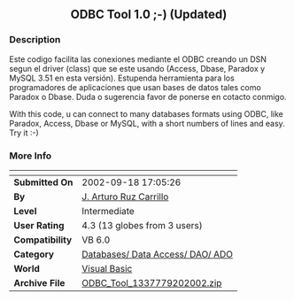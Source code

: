 ﻿<div align="center">

## ODBC Tool 1\.0 ;\-\) \(Updated\)


</div>

### Description

Este codigo facilita las conexiones mediante el ODBC creando un DSN segun el driver (class) que se este usando (Access, Dbase, Paradox y MySQL 3.51 en esta versión). Estupenda herramienta para los programadores de aplicaciones que usan bases de datos tales como Paradox o Dbase. Duda o sugerencia favor de ponerse en cotacto conmigo.

With this code, u can connect to many databases formats using ODBC, like Paradox, Access, Dbase or MySQL, with a short numbers of lines and easy. Try it :-)
 
### More Info
 


<span>             |<span>
---                |---
**Submitted On**   |2002-09-18 17:05:26
**By**             |[J\. Arturo Ruz Carrillo](https://github.com/Planet-Source-Code/PSCIndex/blob/master/ByAuthor/j-arturo-ruz-carrillo.md)
**Level**          |Intermediate
**User Rating**    |4.3 (13 globes from 3 users)
**Compatibility**  |VB 6\.0
**Category**       |[Databases/ Data Access/ DAO/ ADO](https://github.com/Planet-Source-Code/PSCIndex/blob/master/ByCategory/databases-data-access-dao-ado__1-6.md)
**World**          |[Visual Basic](https://github.com/Planet-Source-Code/PSCIndex/blob/master/ByWorld/visual-basic.md)
**Archive File**   |[ODBC\_Tool\_1337779202002\.zip](https://github.com/Planet-Source-Code/j-arturo-ruz-carrillo-odbc-tool-1-0-updated__1-38971/archive/master.zip)








